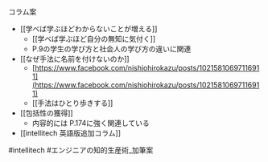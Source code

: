 

コラム案
- [[学べば学ぶほどわからないことが増える]]
    - [[学べば学ぶほど自分の無知に気付く]]
    - P.9の学生の学び方と社会人の学び方の違いに関連
- [[なぜ手法に名前を付けないのか]]
    - [https://www.facebook.com/nishiohirokazu/posts/10215810697116911](https://www.facebook.com/nishiohirokazu/posts/10215810697116911)
    - [[手法はひとり歩きする]]
- [[包括性の獲得]]
    - 内容的には P.174に強く関連している
- [[intellitech 英語版追加コラム]]

#intellitech
#エンジニアの知的生産術_加筆案
